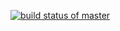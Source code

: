 [![build status of master](https://travis-ci.org/bsalgado98/SSW-567.svg?branch=master)](https://travis-ci.org/bsalgado98/SSW-567)

